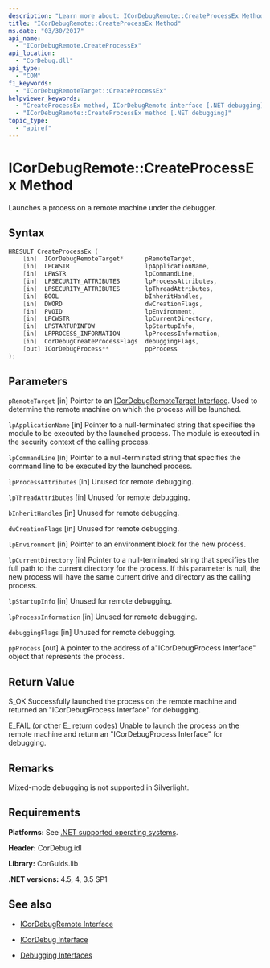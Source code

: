 ```yaml
---
description: "Learn more about: ICorDebugRemote::CreateProcessEx Method"
title: "ICorDebugRemote::CreateProcessEx Method"
ms.date: "03/30/2017"
api_name:
  - "ICorDebugRemote.CreateProcessEx"
api_location:
  - "CorDebug.dll"
api_type:
  - "COM"
f1_keywords:
  - "ICorDebugRemoteTarget::CreateProcessEx"
helpviewer_keywords:
  - "CreateProcessEx method, ICorDebugRemote interface [.NET debugging]"
  - "ICorDebugRemote::CreateProcessEx method [.NET debugging]"
topic_type:
  - "apiref"
---
```

# ICorDebugRemote::CreateProcessEx Method

Launches a process on a remote machine under the debugger.

## Syntax

```cpp
HRESULT CreateProcessEx (
    [in]  ICorDebugRemoteTarget*      pRemoteTarget,
    [in]  LPCWSTR                     lpApplicationName,
    [in]  LPWSTR                      lpCommandLine,
    [in]  LPSECURITY_ATTRIBUTES       lpProcessAttributes,
    [in]  LPSECURITY_ATTRIBUTES       lpThreadAttributes,
    [in]  BOOL                        bInheritHandles,
    [in]  DWORD                       dwCreationFlags,
    [in]  PVOID                       lpEnvironment,
    [in]  LPCWSTR                     lpCurrentDirectory,
    [in]  LPSTARTUPINFOW              lpStartupInfo,
    [in]  LPPROCESS_INFORMATION       lpProcessInformation,
    [in]  CorDebugCreateProcessFlags  debuggingFlags,
    [out] ICorDebugProcess**          ppProcess
);
```

## Parameters

 `pRemoteTarget`
 [in] Pointer to an [ICorDebugRemoteTarget Interface](icordebugremotetarget-interface.md). Used to determine the remote machine on which the process will be launched.

 `lpApplicationName`
 [in] Pointer to a null-terminated string that specifies the module to be executed by the launched process. The module is executed in the security context of the calling process.

 `lpCommandLine`
 [in] Pointer to a null-terminated string that specifies the command line to be executed by the launched process.

 `lpProcessAttributes`
 [in] Unused for remote debugging.

 `lpThreadAttributes`
 [in] Unused for remote debugging.

 `bInheritHandles`
 [in] Unused for remote debugging.

 `dwCreationFlags`
 [in] Unused for remote debugging.

 `lpEnvironment`
 [in] Pointer to an environment block for the new process.

 `lpCurrentDirectory`
 [in] Pointer to a null-terminated string that specifies the full path to the current directory for the process. If this parameter is null, the new process will have the same current drive and directory as the calling process.

 `lpStartupInfo`
 [in] Unused for remote debugging.

 `lpProcessInformation`
 [in] Unused for remote debugging.

 `debuggingFlags`
 [in] Unused for remote debugging.

 `ppProcess`
 [out] A pointer to the address of a"ICorDebugProcess Interface" object that represents the process.

## Return Value

 S_OK
 Successfully launched the process on the remote machine and returned an "ICorDebugProcess Interface" for debugging.

 E_FAIL (or other E_ return codes)
 Unable to launch the process on the remote machine and return an "ICorDebugProcess Interface" for debugging.

## Remarks

 Mixed-mode debugging is not supported in Silverlight.

## Requirements

 **Platforms:** See [.NET supported operating systems](https://github.com/dotnet/core/blob/main/os-lifecycle-policy.md).

 **Header:** CorDebug.idl

 **Library:** CorGuids.lib

 **.NET versions:** 4.5, 4, 3.5 SP1

## See also

- [ICorDebugRemote Interface](icordebugremote-interface.md)
- [ICorDebug Interface](icordebug-interface.md)

- [Debugging Interfaces](debugging-interfaces.md)
